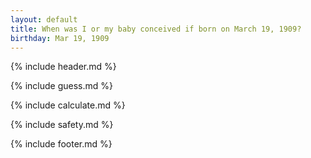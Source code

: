 ```yaml
---
layout: default
title: When was I or my baby conceived if born on March 19, 1909?
birthday: Mar 19, 1909
---
```


{% include header.md %}

{% include guess.md %}

{% include calculate.md %}

{% include safety.md %}

{% include footer.md %}



